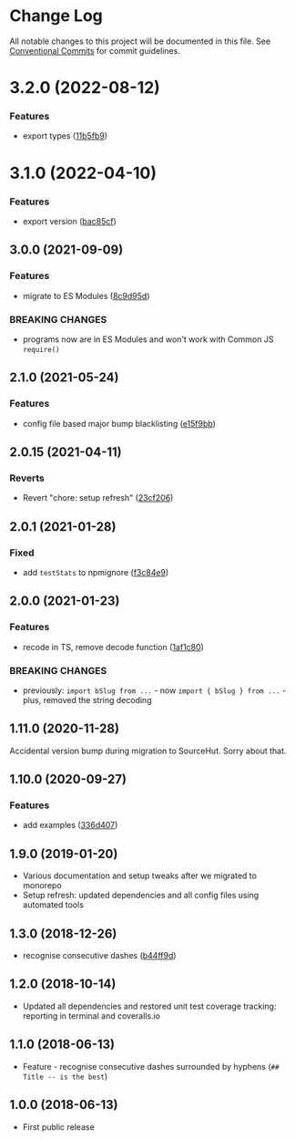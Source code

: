 # Change Log

All notable changes to this project will be documented in this file.
See [Conventional Commits](https://conventionalcommits.org) for commit guidelines.

# 3.2.0 (2022-08-12)

### Features

- export types ([11b5fb9](https://github.com/codsen/codsen/commit/11b5fb936ce20e0a77c3a09806773e1cd7695c50))

# 3.1.0 (2022-04-10)

### Features

- export version ([bac85cf](https://github.com/codsen/codsen/commit/bac85cff9d6793776c217744d8b900198573f7b3))

## 3.0.0 (2021-09-09)

### Features

- migrate to ES Modules ([8c9d95d](https://github.com/codsen/codsen/commit/8c9d95d5dea0b769c2f070397141918a4893d575))

### BREAKING CHANGES

- programs now are in ES Modules and won't work with Common JS `require()`

## 2.1.0 (2021-05-24)

### Features

- config file based major bump blacklisting ([e15f9bb](https://github.com/codsen/codsen/commit/e15f9bba1c4fd5f847ac28b3f38fa6ee633f5dca))

## 2.0.15 (2021-04-11)

### Reverts

- Revert "chore: setup refresh" ([23cf206](https://github.com/codsen/codsen/commit/23cf206970a087ff0fa04e61f94d919f59ab3881))

## 2.0.1 (2021-01-28)

### Fixed

- add `testStats` to npmignore ([f3c84e9](https://github.com/codsen/codsen/commit/f3c84e95afc5514214312f913692d85b2e12eb29))

## 2.0.0 (2021-01-23)

### Features

- recode in TS, remove decode function ([1af1c80](https://github.com/codsen/codsen/commit/1af1c80f48f2b00de8de673033408dc6023a072d))

### BREAKING CHANGES

- previously: `import bSlug from ...` - now `import { bSlug } from ...` - plus, removed the string decoding

## 1.11.0 (2020-11-28)

Accidental version bump during migration to SourceHut. Sorry about that.

## 1.10.0 (2020-09-27)

### Features

- add examples ([336d407](https://gitlab.com/codsen/codsen/commit/336d4075089a9a5cae32601cd0ce3fde8af024da))

## 1.9.0 (2019-01-20)

- Various documentation and setup tweaks after we migrated to monorepo
- Setup refresh: updated dependencies and all config files using automated tools

## 1.3.0 (2018-12-26)

- recognise consecutive dashes ([b44ff9d](https://gitlab.com/codsen/codsen/tree/master/packages/bitbucket-slug/commits/b44ff9d))

## 1.2.0 (2018-10-14)

- Updated all dependencies and restored unit test coverage tracking: reporting in terminal and coveralls.io

## 1.1.0 (2018-06-13)

- Feature - recognise consecutive dashes surrounded by hyphens (`## Title -- is the best`)

## 1.0.0 (2018-06-13)

- First public release
